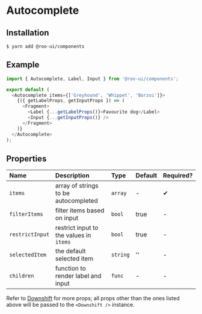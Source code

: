 # Autocomplete

<!-- STORY -->

## Installation

```shell
$ yarn add @roo-ui/components
```

## Example

```js
import { Autocomplete, Label, Input } from '@roo-ui/components';

export default (
  <Autocomplete items={['Greyhound', 'Whippet', 'Borzoi']}>
    {({ getLabelProps, getInputProps }) => (
      <Fragment>
        <Label {...getLabelProps()}>Favourite dog</Label>
        <Input {...getInputProps()} />
      </Fragment>
    )}
  </Autocomplete>
);
```

## Properties

| Name                | Description                             | Type     | Default | Required? |
|:--------------------|:----------------------------------------|:---------|:--------|:----------|
| `items`             | array of strings to be autocompleted    | `array`  | -       | ✔︎         |
| `filterItems`       | filter items based on input             | `bool`   | true    | -         |
| `restrictInput`     | restrict input to the values in `items` | `bool`   | true    | -         |
| `selectedItem`      | the default selected item               | `string` | ''      | -         |
| `children`          | function to render label and input      | `func`   | -       | -         |

Refer to [Downshift](https://github.com/paypal/downshift#props) for more props; all props other than the ones listed above will be passed to the `<Downshift />` instance.
